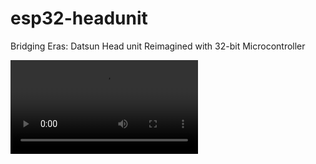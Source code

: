 # esp32-headunit
Bridging Eras: Datsun Head unit Reimagined with 32-bit Microcontroller

<video controls>
  <source src="https://MattMcGregor99.github.io/esp32-headunit/gallery/render/360.mp4" type="video/mp4">
  Your browser does not support the video tag.
</video>
